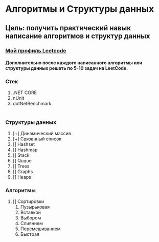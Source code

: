 # Алгоритмы и Структуры данных
## Цель: получить практический навык написание алгоритмов и структур данных

### [Мой профиль Leetcode](https://leetcode.com/melentev1801/)
#### Дополнительно после каждого написанного алгоритмы или структуры данных решать по 5-10 задач на LeetCode. 

### Стек
1. .NET CORE
2. nUnit
3. dotNetBenchmark
#
#
### Структуры данных
1. [+] Динамический массив
2. [+] Связанный список
3. [] Hashset
4. [] Hashmap
5. [] Stack
6. [] Quque
7. [] Trees
8. [] Graphs
9. [] Heaps

### Алгоритмы
1. [] Сортировки
    1. Пузырьковая
    2. Вставкой
    3. Выбором
    4. Слиянием
    5. Перемешиванием
    6. Быстрая

